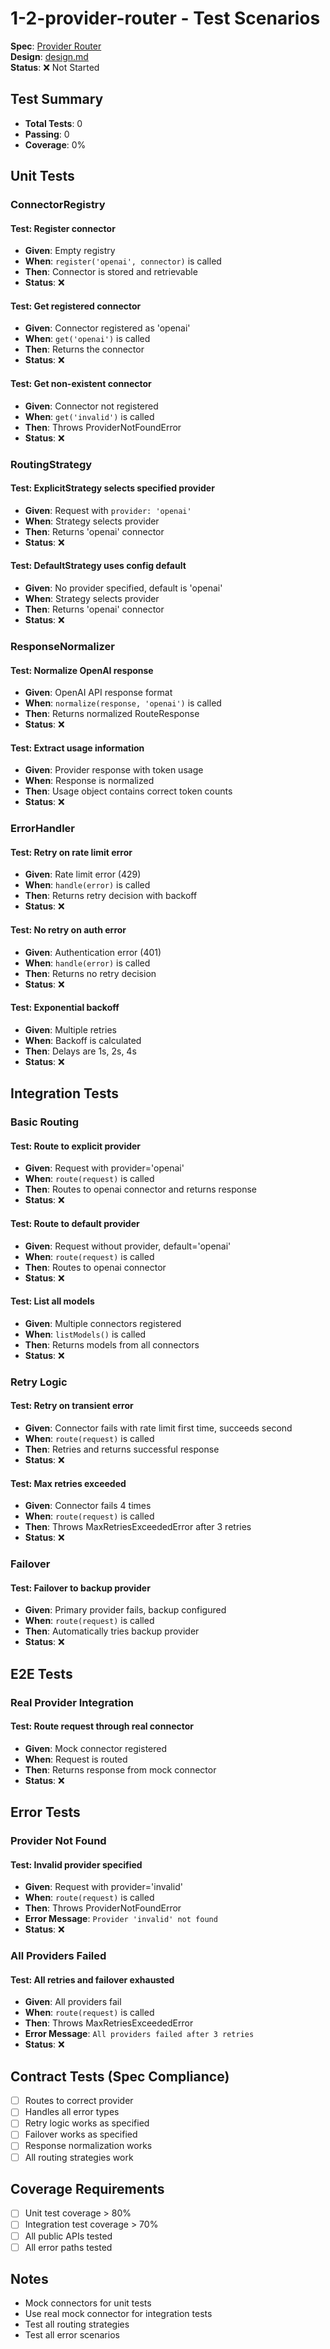 # 1-2-provider-router - Test Scenarios

**Spec**: [Provider Router](../../../../../products/anygpt/specs/README.md#provider-router)  
**Design**: [design.md](./design.md)  
**Status**: ❌ Not Started

## Test Summary

- **Total Tests**: 0
- **Passing**: 0
- **Coverage**: 0%

## Unit Tests

### ConnectorRegistry

#### Test: Register connector
- **Given**: Empty registry
- **When**: `register('openai', connector)` is called
- **Then**: Connector is stored and retrievable
- **Status**: ❌

#### Test: Get registered connector
- **Given**: Connector registered as 'openai'
- **When**: `get('openai')` is called
- **Then**: Returns the connector
- **Status**: ❌

#### Test: Get non-existent connector
- **Given**: Connector not registered
- **When**: `get('invalid')` is called
- **Then**: Throws ProviderNotFoundError
- **Status**: ❌

### RoutingStrategy

#### Test: ExplicitStrategy selects specified provider
- **Given**: Request with `provider: 'openai'`
- **When**: Strategy selects provider
- **Then**: Returns 'openai' connector
- **Status**: ❌

#### Test: DefaultStrategy uses config default
- **Given**: No provider specified, default is 'openai'
- **When**: Strategy selects provider
- **Then**: Returns 'openai' connector
- **Status**: ❌

### ResponseNormalizer

#### Test: Normalize OpenAI response
- **Given**: OpenAI API response format
- **When**: `normalize(response, 'openai')` is called
- **Then**: Returns normalized RouteResponse
- **Status**: ❌

#### Test: Extract usage information
- **Given**: Provider response with token usage
- **When**: Response is normalized
- **Then**: Usage object contains correct token counts
- **Status**: ❌

### ErrorHandler

#### Test: Retry on rate limit error
- **Given**: Rate limit error (429)
- **When**: `handle(error)` is called
- **Then**: Returns retry decision with backoff
- **Status**: ❌

#### Test: No retry on auth error
- **Given**: Authentication error (401)
- **When**: `handle(error)` is called
- **Then**: Returns no retry decision
- **Status**: ❌

#### Test: Exponential backoff
- **Given**: Multiple retries
- **When**: Backoff is calculated
- **Then**: Delays are 1s, 2s, 4s
- **Status**: ❌

## Integration Tests

### Basic Routing

#### Test: Route to explicit provider
- **Given**: Request with provider='openai'
- **When**: `route(request)` is called
- **Then**: Routes to openai connector and returns response
- **Status**: ❌

#### Test: Route to default provider
- **Given**: Request without provider, default='openai'
- **When**: `route(request)` is called
- **Then**: Routes to openai connector
- **Status**: ❌

#### Test: List all models
- **Given**: Multiple connectors registered
- **When**: `listModels()` is called
- **Then**: Returns models from all connectors
- **Status**: ❌

### Retry Logic

#### Test: Retry on transient error
- **Given**: Connector fails with rate limit first time, succeeds second
- **When**: `route(request)` is called
- **Then**: Retries and returns successful response
- **Status**: ❌

#### Test: Max retries exceeded
- **Given**: Connector fails 4 times
- **When**: `route(request)` is called
- **Then**: Throws MaxRetriesExceededError after 3 retries
- **Status**: ❌

### Failover

#### Test: Failover to backup provider
- **Given**: Primary provider fails, backup configured
- **When**: `route(request)` is called
- **Then**: Automatically tries backup provider
- **Status**: ❌

## E2E Tests

### Real Provider Integration

#### Test: Route request through real connector
- **Given**: Mock connector registered
- **When**: Request is routed
- **Then**: Returns response from mock connector
- **Status**: ❌

## Error Tests

### Provider Not Found

#### Test: Invalid provider specified
- **Given**: Request with provider='invalid'
- **When**: `route(request)` is called
- **Then**: Throws ProviderNotFoundError
- **Error Message**: `Provider 'invalid' not found`
- **Status**: ❌

### All Providers Failed

#### Test: All retries and failover exhausted
- **Given**: All providers fail
- **When**: `route(request)` is called
- **Then**: Throws MaxRetriesExceededError
- **Error Message**: `All providers failed after 3 retries`
- **Status**: ❌

## Contract Tests (Spec Compliance)

- [ ] Routes to correct provider
- [ ] Handles all error types
- [ ] Retry logic works as specified
- [ ] Failover works as specified
- [ ] Response normalization works
- [ ] All routing strategies work

## Coverage Requirements

- [ ] Unit test coverage > 80%
- [ ] Integration test coverage > 70%
- [ ] All public APIs tested
- [ ] All error paths tested

## Notes

- Mock connectors for unit tests
- Use real mock connector for integration tests
- Test all routing strategies
- Test all error scenarios
